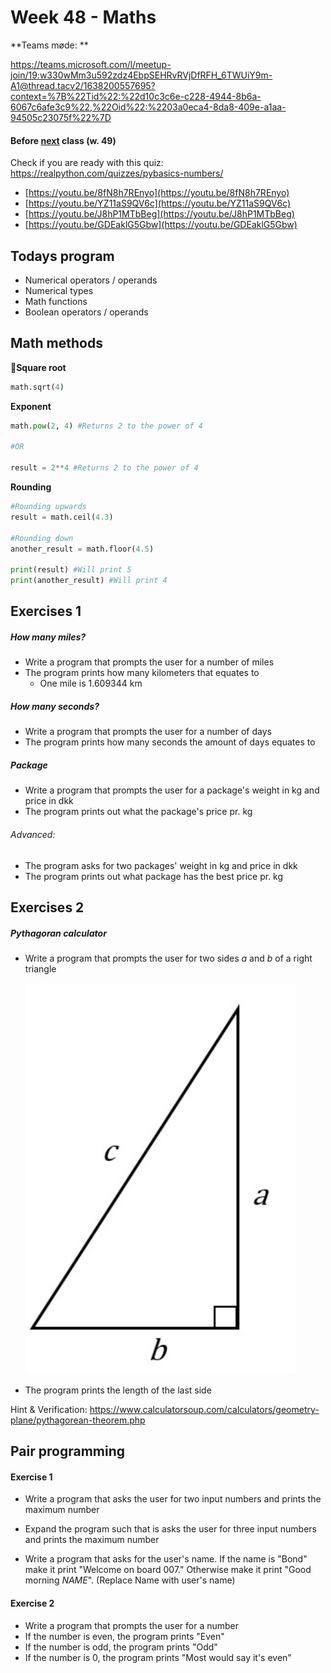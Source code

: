 # Week 48 - Maths

**Teams møde: **

https://teams.microsoft.com/l/meetup-join/19:w330wMm3u592zdz4EbpSEHRvRVjDfRFH_6TWUiY9m-A1@thread.tacv2/1638200557695?context=%7B%22Tid%22:%22d10c3c6e-c228-4944-8b6a-6067c6afe3c9%22,%22Oid%22:%2203a0eca4-8da8-409e-a1aa-94505c23075f%22%7D

#### Before <u>next</u> class (w. 49) 

Check if you are ready with this quiz: https://realpython.com/quizzes/pybasics-numbers/

- [https://youtu.be/8fN8h7REnyo](https://youtu.be/8fN8h7REnyo)
- [https://youtu.be/YZ11aS9QV6c](https://youtu.be/YZ11aS9QV6c)
- [https://youtu.be/J8hP1MTbBeg](https://youtu.be/J8hP1MTbBeg)
- [https://youtu.be/GDEaklG5Gbw](https://youtu.be/GDEaklG5Gbw)

## Todays program

- Numerical operators / operands
- Numerical types
- Math functions 
- Boolean operators / operands

## Math methods

**Square root**

```python
math.sqrt(4)
```

**Exponent**

```python
math.pow(2, 4) #Returns 2 to the power of 4

#OR

result = 2**4 #Returns 2 to the power of 4
```

**Rounding**

```python
#Rounding upwards 
result = math.ceil(4.3)

#Rounding down
another_result = math.floor(4.5)

print(result) #Will print 5
print(another_result) #Will print 4
```



## Exercises 1

##### How many miles? 

- Write a program that prompts the user for a number of miles
- The program prints how many kilometers that equates to
  - One mile is 1.609344 km

##### How many seconds? 

- Write a program that prompts the user for a number of days
- The program prints how many seconds the amount of days equates to

##### Package

- Write a program that prompts the user for a package's weight in kg and price in dkk
- The program prints out what the package's price pr. kg

###### Advanced:

- The program asks for two packages' weight in kg and price in dkk
- The program prints out what package has the best price pr. kg



## Exercises 2

##### Pythagoran calculator

- Write a program that prompts the user for two sides *a* and *b* of a right triangle

  ![image-20211125132215709](week-48.assets/image-20211125132215709.png )

- The program prints the length of the last side

Hint & Verification: https://www.calculatorsoup.com/calculators/geometry-plane/pythagorean-theorem.php

## Pair programming

#### Exercise 1

- Write a program that asks the user for two input numbers and prints the maximum number

- Expand the program such that is asks the user for three input numbers and prints the maximum number
- Write a program  that asks for the user's name. If the name is "Bond" make it print "Welcome on board 007." Otherwise make it print "Good morning *NAME*". (Replace Name with user's name)

#### Exercise 2

- Write a program that prompts the user for a number
- If the number is even, the program prints "Even"
- If the number is odd, the program prints "Odd"
- If the number is 0, the program prints "Most would say it's even"
